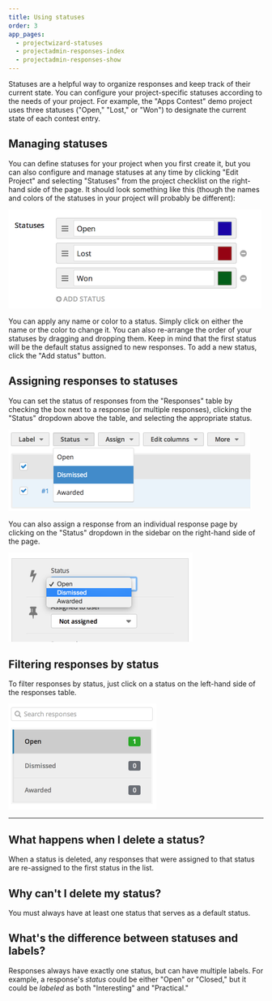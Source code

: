 ```yaml
---
title: Using statuses
order: 3
app_pages:
  - projectwizard-statuses
  - projectadmin-responses-index
  - projectadmin-responses-show
---
```


Statuses are a helpful way to organize responses and keep track of their current state. You can configure your project-specific statuses according to the needs of your project. For example, the "Apps Contest" demo project uses three statuses ("Open," "Lost," or "Won") to designate the current state of each contest entry.

## Managing statuses

You can define statuses for your project when you first create it, but you can also configure and manage statuses at any time by clicking "Edit Project" and selecting "Statuses" from the project checklist on the right-hand side of the page. It should look something like this (though the names and colors of the statuses in your project will probably be different):

![statuses](../images/statuses.png)

You can apply any name or color to a status. Simply click on either the name or the color to change it. You can also re-arrange the order of your statuses by dragging and dropping them. Keep in mind that the first status will be the default status assigned to new responses. To add a new status, click the "Add status" button.

## Assigning responses to statuses

You can set the status of responses from the "Responses" table by checking the box next to a response (or multiple responses), clicking the "Status" dropdown above the table, and selecting the appropriate status.

![assign status](../images/assign_status1.png)

You can also assign a response from an individual response page by clicking on the "Status" dropdown in the sidebar on the right-hand side of the page.

![assign status](../images/assign_status2.png)

## Filtering responses by status

To filter responses by status, just click on a status on the left-hand side of the responses table.

![filter status](../images/filter_status.png)

---

## What happens when I delete a status?
When a status is deleted, any responses that were assigned to that status are re-assigned to the first status in the list.

## Why can't I delete my status?
You must always have at least one status that serves as a default status.

## What's the difference between statuses and labels?
Responses always have exactly one status, but can have multiple labels. For example, a response's *status* could be either "Open" or "Closed," but it could be *labeled* as both "Interesting" and "Practical."
